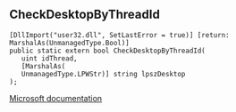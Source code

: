 ## CheckDesktopByThreadId

```
[DllImport("user32.dll", SetLastError = true)] [return: MarshalAs(UnmanagedType.Bool)]
public static extern bool CheckDesktopByThreadId(
   uint idThread,
   [MarshalAs(
   UnmanagedType.LPWStr)] string lpszDesktop
);
```

[Microsoft documentation](https://docs.microsoft.com/en-us/windows/win32/api/winuser/nf-winuser-checkdesktopbythreadid)
